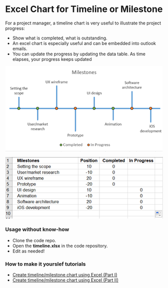 # Excel Chart for Timeline or Milestone 

For a project manager, a timeline chart is very useful to illustrate the project progress: 
- Show what is completed, what is outstanding.
- An excel chart is especially useful and can be embedded into outlook emails. 
- You can update the progress by updating the data table. As time elapses, your progress keeps updated

![](https://github.com/DavidKou/ExcelForPM/blob/main/images/c29.png)

![](https://github.com/DavidKou/ExcelForPM/blob/main/images/d5.png)

### Usage without know-how

- Clone the code repo.
- Open the **timeline.xlsx** in the code repository. 
- Edit as needed! 

### How to make it yourslef tutorials
- [Create timeline/milestone chart using Excel (Part I)](https://github.com/DavidKou/ExcelForPM/blob/main/timeline-chart-I.md)
- [Create timeline/milestone chart using Excel (Part II)](https://github.com/DavidKou/ExcelForPM/blob/main/timeline-chart-II.md)

